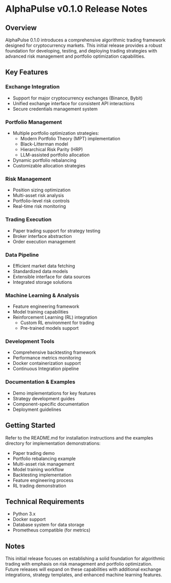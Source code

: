 # AlphaPulse v0.1.0 Release Notes

## Overview
AlphaPulse 0.1.0 introduces a comprehensive algorithmic trading framework designed for cryptocurrency markets. This initial release provides a robust foundation for developing, testing, and deploying trading strategies with advanced risk management and portfolio optimization capabilities.

## Key Features

### Exchange Integration
- Support for major cryptocurrency exchanges (Binance, Bybit)
- Unified exchange interface for consistent API interactions
- Secure credentials management system

### Portfolio Management
- Multiple portfolio optimization strategies:
  - Modern Portfolio Theory (MPT) implementation
  - Black-Litterman model
  - Hierarchical Risk Parity (HRP)
  - LLM-assisted portfolio allocation
- Dynamic portfolio rebalancing
- Customizable allocation strategies

### Risk Management
- Position sizing optimization
- Multi-asset risk analysis
- Portfolio-level risk controls
- Real-time risk monitoring

### Trading Execution
- Paper trading support for strategy testing
- Broker interface abstraction
- Order execution management

### Data Pipeline
- Efficient market data fetching
- Standardized data models
- Extensible interface for data sources
- Integrated storage solutions

### Machine Learning & Analysis
- Feature engineering framework
- Model training capabilities
- Reinforcement Learning (RL) integration
  - Custom RL environment for trading
  - Pre-trained models support

### Development Tools
- Comprehensive backtesting framework
- Performance metrics monitoring
- Docker containerization support
- Continuous Integration pipeline

### Documentation & Examples
- Demo implementations for key features
- Strategy development guides
- Component-specific documentation
- Deployment guidelines

## Getting Started
Refer to the README.md for installation instructions and the examples directory for implementation demonstrations:
- Paper trading demo
- Portfolio rebalancing example
- Multi-asset risk management
- Model training workflow
- Backtesting implementation
- Feature engineering process
- RL trading demonstration

## Technical Requirements
- Python 3.x
- Docker support
- Database system for data storage
- Prometheus compatible (for metrics)

## Notes
This initial release focuses on establishing a solid foundation for algorithmic trading with emphasis on risk management and portfolio optimization. Future releases will expand on these capabilities with additional exchange integrations, strategy templates, and enhanced machine learning features.